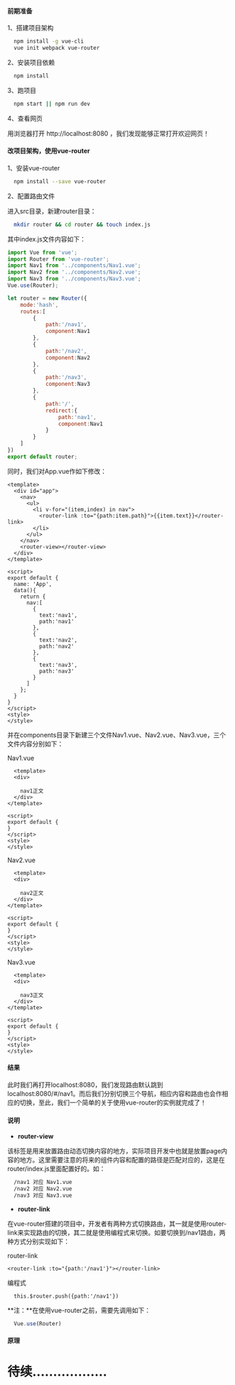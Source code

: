 #### 前期准备

1、搭建项目架构

```bash
  npm install -g vue-cli
  vue init webpack vue-router
```

2、安装项目依赖

```bash
  npm install
```

3、跑项目

```bash
  npm start || npm run dev
```

4、查看网页

用浏览器打开 http://localhost:8080 ，我们发现能够正常打开欢迎网页！

#### 改项目架构，使用vue-router

1、安装vue-router

```bash
  npm install --save vue-router
```

2、配置路由文件

进入src目录，新建router目录：

```bash
  mkdir router && cd router && touch index.js
```

其中index.js文件内容如下：

```javascript
import Vue from 'vue';
import Router from 'vue-router';
import Nav1 from '../components/Nav1.vue';
import Nav2 from '../components/Nav2.vue';
import Nav3 from '../components/Nav3.vue';
Vue.use(Router);

let router = new Router({
    mode:'hash',
    routes:[
        {
            path:'/nav1',
            component:Nav1
        },
        {
            path:'/nav2',
            component:Nav2
        },
        {
            path:'/nav3',
            component:Nav3
        },
        {
            path:'/',
            redirect:{
                path:'nav1',
                component:Nav1
            }
        }
    ]
})
export default router;
```

同时，我们对App.vue作如下修改：

```vue
<template>
  <div id="app">
    <nav>
      <ul>
        <li v-for="(item,index) in nav">
          <router-link :to="{path:item.path}">{{item.text}}</router-link>
        </li>
      </ul>
    </nav>
    <router-view></router-view>
  </div>
</template>

<script>
export default {
  name: 'App',
  data(){
    return {
      nav:[
        {
          text:'nav1',
          path:'nav1'
        },
        {
          text:'nav2',
          path:'nav2'
        },
        {
          text:'nav3',
          path:'nav3'
        }
      ]
    };
  }
}
</script>
<style>
</style>

```

并在components目录下新建三个文件Nav1.vue、Nav2.vue、Nav3.vue，三个文件内容分别如下：

Nav1.vue
```vue
  <template>
  <div>

    nav1正文
  </div>
</template>

<script>
export default {  
}
</script>
<style>
</style>
```

Nav2.vue
```vue
  <template>
  <div>

    nav2正文
  </div>
</template>

<script>
export default {  
}
</script>
<style>
</style>
```

Nav3.vue
```vue
  <template>
  <div>

    nav3正文
  </div>
</template>

<script>
export default {  
}
</script>
<style>
</style>
```

#### 结果

此时我们再打开localhost:8080，我们发现路由默认跳到localhost:8080/#/nav1。而后我们分别切换三个导航，相应内容和路由也会作相应的切换，至此，我们一个简单的关于使用vue-router的实例就完成了！

#### 说明

* **router-view**

该标签是用来放置路由动态切换内容的地方，实际项目开发中也就是放置page内容的地方。这里需要注意的将来的组件内容和配置的路径是匹配对应的，这是在router/index.js里面配置好的。如：

```txt
  /nav1 对应 Nav1.vue
  /nav2 对应 Nav2.vue
  /nav3 对应 Nav3.vue
```

* **router-link**

在vue-router搭建的项目中，开发者有两种方式切换路由，其一就是使用router-link来实现路由的切换，其二就是使用编程式来切换。如要切换到/nav1路由，两种方式分别实现如下：

router-link
```
<router-link :to="{path:'/nav1'}"></router-link>
```

编程式
```
  this.$router.push({path:'/nav1'})
```

**注：**在使用vue-router之前，需要先调用如下：

```javascript
  Vue.use(Router)
```

#### 原理

# 待续………………
